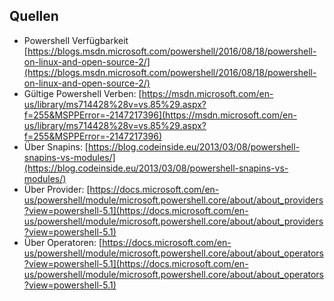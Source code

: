 ## Quellen

* Powershell Verfügbarkeit [https://blogs.msdn.microsoft.com/powershell/2016/08/18/powershell-on-linux-and-open-source-2/](https://blogs.msdn.microsoft.com/powershell/2016/08/18/powershell-on-linux-and-open-source-2/)
* Gültige Powershell Verben: [https://msdn.microsoft.com/en-us/library/ms714428%28v=vs.85%29.aspx?f=255&MSPPError=-2147217396](https://msdn.microsoft.com/en-us/library/ms714428%28v=vs.85%29.aspx?f=255&MSPPError=-2147217396)
* Über Snapins: [https://blog.codeinside.eu/2013/03/08/powershell-snapins-vs-modules/](https://blog.codeinside.eu/2013/03/08/powershell-snapins-vs-modules/)
* Über Provider: [https://docs.microsoft.com/en-us/powershell/module/microsoft.powershell.core/about/about_providers?view=powershell-5.1](https://docs.microsoft.com/en-us/powershell/module/microsoft.powershell.core/about/about_providers?view=powershell-5.1)
* Über Operatoren: [https://docs.microsoft.com/en-us/powershell/module/microsoft.powershell.core/about/about_operators?view=powershell-5.1](https://docs.microsoft.com/en-us/powershell/module/microsoft.powershell.core/about/about_operators?view=powershell-5.1)
